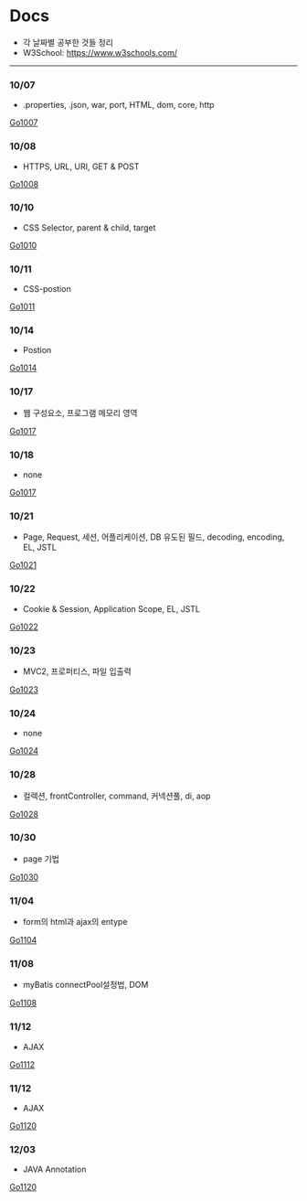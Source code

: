 # Docs

-   각 날짜별 공부한 것들 정리
-   W3School: https://www.w3schools.com/

---

### 10/07

-   .properties, .json, war, port, HTML, dom, core, http

[Go1007](https://github.com/MristerWing/PrivateProject/tree/master/5.MVC/Docs/1007)

### 10/08

-   HTTPS, URL, URI, GET & POST

[Go1008](https://github.com/MristerWing/PrivateProject/tree/master/5.MVC/Docs/1008)

### 10/10

-   CSS Selector, parent & child, target

[Go1010](https://github.com/MristerWing/PrivateProject/tree/master/5.MVC/Docs/1010)

### 10/11

-   CSS-postion

[Go1011](https://github.com/MristerWing/PrivateProject/tree/master/5.MVC/Docs/1011)

### 10/14

-   Postion

[Go1014](https://github.com/MristerWing/PrivateProject/tree/master/5.MVC/Docs/1014)

### 10/17

-   웹 구성요소, 프로그램 메모리 영역

[Go1017](https://github.com/MristerWing/PrivateProject/tree/master/5.MVC/Docs/1017)

### 10/18

-   none

[Go1017](https://github.com/MristerWing/PrivateProject/tree/master/5.MVC/Docs/1018)

### 10/21

-   Page, Request, 세션, 어플리케이션, DB 유도된 필드, decoding, encoding, EL, JSTL

[Go1021](https://github.com/MristerWing/PrivateProject/tree/master/5.MVC/Docs/1021)

### 10/22

-   Cookie & Session, Application Scope, EL, JSTL

[Go1022](https://github.com/MristerWing/PrivateProject/tree/master/5.MVC/Docs/1022)

### 10/23

-   MVC2, 프로퍼티스, 파일 입출력

[Go1023](https://github.com/MristerWing/PrivateProject/tree/master/5.MVC/Docs/1023)

### 10/24

-   none

[Go1024](https://github.com/MristerWing/PrivateProject/tree/master/5.MVC/Docs/1024)

### 10/28

-   컬렉션, frontController, command, 커넥션풀, di, aop

[Go1028](https://github.com/MristerWing/PrivateProject/tree/master/5.MVC/Docs/1028)

### 10/30

-   page 기법

[Go1030](https://github.com/MristerWing/PrivateProject/tree/master/5.MVC/Docs/1030)

### 11/04

-   form의 html과 ajax의 entype

[Go1104](https://github.com/MristerWing/PrivateProject/tree/master/5.MVC/Docs/1104)

### 11/08

-   myBatis connectPool설정법, DOM

[Go1108](https://github.com/MristerWing/PrivateProject/tree/master/5.MVC/Docs/1108)

### 11/12

-   AJAX

[Go1112](https://github.com/MristerWing/PrivateProject/tree/master/5.MVC/Docs/1112)

### 11/12

-   AJAX

[Go1120](https://github.com/MristerWing/PrivateProject/tree/master/5.MVC/Docs/1120)

### 12/03

-   JAVA Annotation

[Go1120](https://github.com/MristerWing/PrivateProject/tree/master/5.MVC/Docs/1203)
